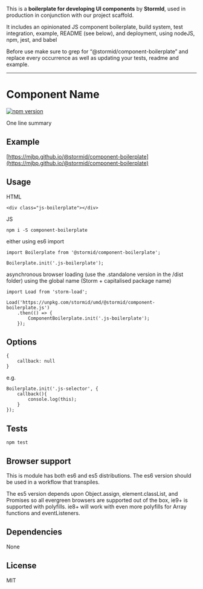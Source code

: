 This is a **boilerplate for developing UI components** by **StormId**, used in production in conjunction with our project scaffold.

It includes an opinionated JS component boilerplate, build system, test integration, example, README (see below), and deployment, using nodeJS, npm, jest, and babel

Before use make sure to grep for “@stormid/component-boilerplate” and replace every occurrence as well as updating your tests, readme and example.


---


# Component Name

[![npm version](https://badge.fury.io/js/@stormid/component-boilerplate.svg)](https://badge.fury.io/js/@stormid/component-boilerplate)

One line summary

## Example
[https://mjbp.github.io/@stormid/component-boilerplate](https://mjbp.github.io/@stormid/component-boilerplate)


## Usage
HTML
```
<div class="js-boilerplate"></div>
```

JS
```
npm i -S component-boilerplate
```
either using es6 import
```
import Boilerplate from '@stormid/component-boilerplate';

Boilerplate.init('.js-boilerplate');
```
asynchronous browser loading (use the .standalone version in the /dist folder) using the global name (Storm + capitalised package name)
```
import Load from 'storm-load';

Load('https://unpkg.com/stormid/umd/@stormid/component-boilerplate.js')
    .then(() => {
        ComponentBoilerplate.init('.js-boilerplate');
    });
```

## Options
```
{
    callback: null
}
```

e.g.
```
Boilerplate.init('.js-selector', {
    callback(){
        console.log(this);
    }
});
```

## Tests
```
npm test
```

## Browser support
This is module has both es6 and es5 distributions. The es6 version should be used in a workflow that transpiles.

The es5 version depends upon Object.assign, element.classList, and Promises so all evergreen browsers are supported out of the box, ie9+ is supported with polyfills. ie8+ will work with even more polyfills for Array functions and eventListeners.

## Dependencies
None

## License
MIT
